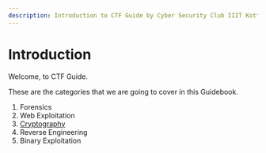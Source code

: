 ```yaml
---
description: Introduction to CTF Guide by Cyber Security Club IIIT Kottayam.
---
```


# Introduction

Welcome, to CTF Guide.

These are the categories that we are going to cover in this Guidebook.

1. Forensics
2. Web Exploitation
3. [Cryptography](broken-reference)
4. Reverse Engineering
5. Binary Exploitation
